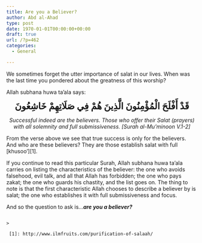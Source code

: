 ```yaml
---
title: Are you a Believer?
author: Abd al-Ahad
type: post
date: 1970-01-01T00:00:00+00:00
draft: true
url: /?p=462
categories:
  - General

---
```

We sometimes forget the utter importance of salat in our lives. When was the last time you pondered about the greatness of this worship?

Allah subhana huwa ta&#8217;ala says:
  
 <font size="+2"></font>

<p align="center">
  <font size="+2"><strong>قَدْ أَفْلَحَ الْمُؤْمِنُونَ الَّذِينَ هُمْ فِي صَلَاتِهِمْ خَاشِعُونَ</strong></font>
</p>

<p align="center">
  <em>Successful indeed are the believers. Those who offer their Salat (prayers) with all solemnity and full submissiveness. [Surah al-Mu&#8217;minoon V.1-2]</em>
</p>

From the verse above we see that true success is only for the believers. And who are these believers? They are those establish salat with full [khusoo&#8217;][1].

If you continue to read this particular Surah, Allah subhana huwa ta&#8217;ala carries on listing the characteristics of the believer: the one who avoids falsehood, evil talk, and all that Allah has forbidden; the one who pays zakat; the one who guards his chastity, and the list goes on. The thing to note is that the first characteristic Allah chooses to describe a believer by is salat; the one who establishes it with full submissiveness and focus.

And so the question to ask is&#8230;**_are you a believer?_**<!--more-->

````

>

 [1]: http://www.ilmfruits.com/purification-of-salaah/